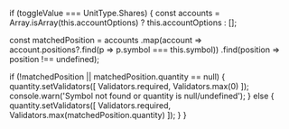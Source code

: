if (toggleValue === UnitType.Shares) {
  const accounts = Array.isArray(this.accountOptions) ? this.accountOptions : [];

  const matchedPosition = accounts
    .map(account => account.positions?.find(p => p.symbol === this.symbol))
    .find(position => position !== undefined);

  if (!matchedPosition || matchedPosition.quantity == null) {
    quantity.setValidators([
      Validators.required,
      Validators.max(0)
    ]);
    console.warn('Symbol not found or quantity is null/undefined');
  } else {
    quantity.setValidators([
      Validators.required,
      Validators.max(matchedPosition.quantity)
    ]);
  }
}